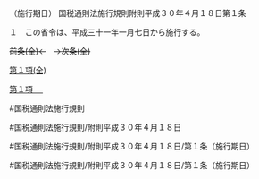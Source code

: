 （施行期日）
国税通則法施行規則附則平成３０年４月１８日第１条

１　この省令は、平成三十一年一月七日から施行する。

~~前条(全)←~~　~~→次条(全)~~

[第１項(全)](国税通則法施行規則附則平成３０年４月１８日第１条第１項_.md)  

[第１項 　 ](国税通則法施行規則附則平成３０年４月１８日第１条第１項.md)  

#国税通則法施行規則

#国税通則法施行規則/附則平成３０年４月１８日

#国税通則法施行規則/附則平成３０年４月１８日/第１条（施行期日）

#国税通則法施行規則/附則平成３０年４月１８日/第１条（施行期日）

